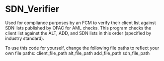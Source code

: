 # SDN_Verifier
Used for compliance purposes by an FCM to verify their client list against SDN lists published by OFAC for AML checks.
This program checks the client list against the ALT, ADD, and SDN lists in this order (specified by industry standard).

To use this code for yourself, change the following file paths to reflect your own file paths:
client_file_path
alt_file_path
add_file_path
sdn_file_path
